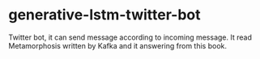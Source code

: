 # generative-lstm-twitter-bot
Twitter bot, it can send message according to incoming message. It read Metamorphosis written by Kafka and it answering from this book.
